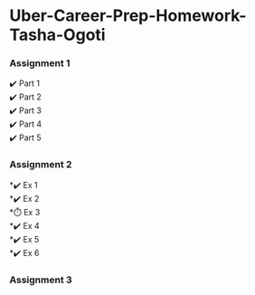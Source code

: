 # Uber-Career-Prep-Homework-Tasha-Ogoti

### Assignment 1
  ✔️ Part 1 <br/>
  ✔️ Part 2 <br/>
  ✔️ Part 3 <br/>
  ✔️ Part 4 <br/>
  ✔️ Part 5 <br/>

### Assignment 2
  *✔️ Ex 1<br/>
  *✔️ Ex 2<br/>
  *⏱️ Ex 3<br/>
  *✔️ Ex 4<br/>
  *✔️ Ex 5<br/>
  *✔️ Ex 6<br/>

### Assignment 3

